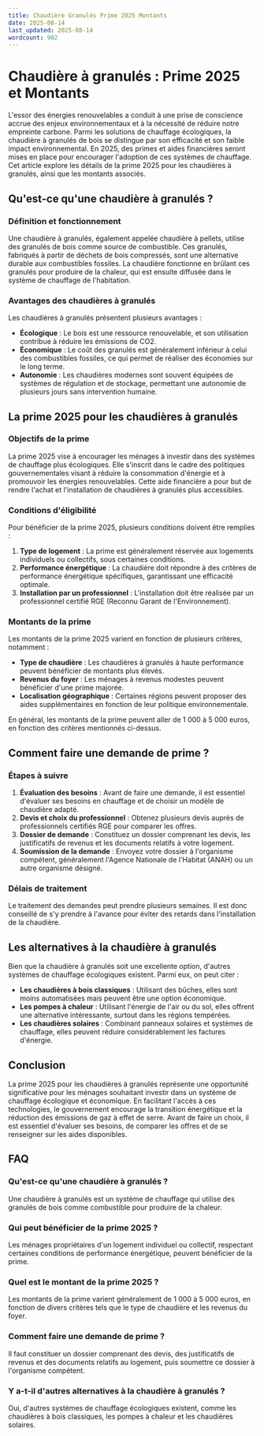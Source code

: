 ```yaml
---
title: Chaudière Granulés Prime 2025 Montants
date: 2025-08-14
last_updated: 2025-08-14
wordcount: 902
---
```


# Chaudière à granulés : Prime 2025 et Montants

L'essor des énergies renouvelables a conduit à une prise de conscience accrue des enjeux environnementaux et à la nécessité de réduire notre empreinte carbone. Parmi les solutions de chauffage écologiques, la chaudière à granulés de bois se distingue par son efficacité et son faible impact environnemental. En 2025, des primes et aides financières seront mises en place pour encourager l'adoption de ces systèmes de chauffage. Cet article explore les détails de la prime 2025 pour les chaudières à granulés, ainsi que les montants associés.

## Qu'est-ce qu'une chaudière à granulés ?

### Définition et fonctionnement

Une chaudière à granulés, également appelée chaudière à pellets, utilise des granulés de bois comme source de combustible. Ces granulés, fabriqués à partir de déchets de bois compressés, sont une alternative durable aux combustibles fossiles. La chaudière fonctionne en brûlant ces granulés pour produire de la chaleur, qui est ensuite diffusée dans le système de chauffage de l'habitation.

### Avantages des chaudières à granulés

Les chaudières à granulés présentent plusieurs avantages :

- **Écologique** : Le bois est une ressource renouvelable, et son utilisation contribue à réduire les émissions de CO2.
- **Économique** : Le coût des granulés est généralement inférieur à celui des combustibles fossiles, ce qui permet de réaliser des économies sur le long terme.
- **Autonomie** : Les chaudières modernes sont souvent équipées de systèmes de régulation et de stockage, permettant une autonomie de plusieurs jours sans intervention humaine.

## La prime 2025 pour les chaudières à granulés

### Objectifs de la prime

La prime 2025 vise à encourager les ménages à investir dans des systèmes de chauffage plus écologiques. Elle s'inscrit dans le cadre des politiques gouvernementales visant à réduire la consommation d'énergie et à promouvoir les énergies renouvelables. Cette aide financière a pour but de rendre l'achat et l'installation de chaudières à granulés plus accessibles.

### Conditions d'éligibilité

Pour bénéficier de la prime 2025, plusieurs conditions doivent être remplies :

1. **Type de logement** : La prime est généralement réservée aux logements individuels ou collectifs, sous certaines conditions.
2. **Performance énergétique** : La chaudière doit répondre à des critères de performance énergétique spécifiques, garantissant une efficacité optimale.
3. **Installation par un professionnel** : L'installation doit être réalisée par un professionnel certifié RGE (Reconnu Garant de l'Environnement).

### Montants de la prime

Les montants de la prime 2025 varient en fonction de plusieurs critères, notamment :

- **Type de chaudière** : Les chaudières à granulés à haute performance peuvent bénéficier de montants plus élevés.
- **Revenus du foyer** : Les ménages à revenus modestes peuvent bénéficier d'une prime majorée.
- **Localisation géographique** : Certaines régions peuvent proposer des aides supplémentaires en fonction de leur politique environnementale.

En général, les montants de la prime peuvent aller de 1 000 à 5 000 euros, en fonction des critères mentionnés ci-dessus.

## Comment faire une demande de prime ?

### Étapes à suivre

1. **Évaluation des besoins** : Avant de faire une demande, il est essentiel d'évaluer ses besoins en chauffage et de choisir un modèle de chaudière adapté.
2. **Devis et choix du professionnel** : Obtenez plusieurs devis auprès de professionnels certifiés RGE pour comparer les offres.
3. **Dossier de demande** : Constituez un dossier comprenant les devis, les justificatifs de revenus et les documents relatifs à votre logement.
4. **Soumission de la demande** : Envoyez votre dossier à l'organisme compétent, généralement l'Agence Nationale de l'Habitat (ANAH) ou un autre organisme désigné.

### Délais de traitement

Le traitement des demandes peut prendre plusieurs semaines. Il est donc conseillé de s'y prendre à l'avance pour éviter des retards dans l'installation de la chaudière.

## Les alternatives à la chaudière à granulés

Bien que la chaudière à granulés soit une excellente option, d'autres systèmes de chauffage écologiques existent. Parmi eux, on peut citer :

- **Les chaudières à bois classiques** : Utilisant des bûches, elles sont moins automatisées mais peuvent être une option économique.
- **Les pompes à chaleur** : Utilisant l'énergie de l'air ou du sol, elles offrent une alternative intéressante, surtout dans les régions tempérées.
- **Les chaudières solaires** : Combinant panneaux solaires et systèmes de chauffage, elles peuvent réduire considérablement les factures d'énergie.

## Conclusion

La prime 2025 pour les chaudières à granulés représente une opportunité significative pour les ménages souhaitant investir dans un système de chauffage écologique et économique. En facilitant l'accès à ces technologies, le gouvernement encourage la transition énergétique et la réduction des émissions de gaz à effet de serre. Avant de faire un choix, il est essentiel d'évaluer ses besoins, de comparer les offres et de se renseigner sur les aides disponibles.

## FAQ

### Qu'est-ce qu'une chaudière à granulés ?

Une chaudière à granulés est un système de chauffage qui utilise des granulés de bois comme combustible pour produire de la chaleur.

### Qui peut bénéficier de la prime 2025 ?

Les ménages propriétaires d'un logement individuel ou collectif, respectant certaines conditions de performance énergétique, peuvent bénéficier de la prime.

### Quel est le montant de la prime 2025 ?

Les montants de la prime varient généralement de 1 000 à 5 000 euros, en fonction de divers critères tels que le type de chaudière et les revenus du foyer.

### Comment faire une demande de prime ?

Il faut constituer un dossier comprenant des devis, des justificatifs de revenus et des documents relatifs au logement, puis soumettre ce dossier à l'organisme compétent.

### Y a-t-il d'autres alternatives à la chaudière à granulés ?

Oui, d'autres systèmes de chauffage écologiques existent, comme les chaudières à bois classiques, les pompes à chaleur et les chaudières solaires.